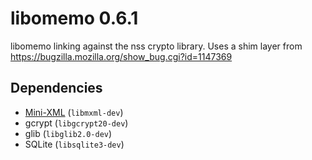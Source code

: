 # libomemo 0.6.1
libomemo linking against the nss crypto library. Uses a shim layer from https://bugzilla.mozilla.org/show_bug.cgi?id=1147369

## Dependencies
* [Mini-XML](http://www.msweet.org/projects.php?Z3) (`libmxml-dev`)
* gcrypt (`libgcrypt20-dev`)
* glib (`libglib2.0-dev`)
* SQLite (`libsqlite3-dev`)
